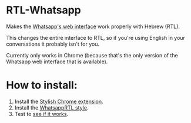 # RTL-Whatsapp
Makes the [Whatsapp's web interface](https://https://web.whatsapp.com/) work properly with Hebrew (RTL).

This changes the entire interface to RTL, so if you're using English in your conversations it probably isn't for you.

Currently only works in Chrome (because that's the only version of the Whatsapp web interface that is available).

# How to install:
1. Install the [Stylish Chrome extension](https://chrome.google.com/webstore/detail/stylish/fjnbnpbmkenffdnngjfgmeleoegfcffe "Stylish's Chrome Web Store page").
2. Install the [WhatsappRTL style](https://userstyles.org/styles/110154/whatsapprtl "The WhatsappRTL Stylish page.").
3. Test to [see if it works](https://web.whatsapp.com/ "WhatsApp web interface.").


